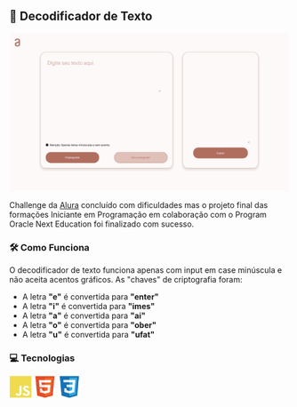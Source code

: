 ## 💬 Decodificador de Texto
![Thumbnail](https://raw.githubusercontent.com/vetrfolnir/challenge-one/main/assets/554132544.png)

Challenge da [Alura](https:www.alura.com.br) concluído com dificuldades mas o projeto final das formações Iniciante em Programação em colaboração com o Program Oracle Next Education foi finalizado com sucesso.

### 🛠 Como Funciona

O decodificador de texto funciona apenas com input em case minúscula e não aceita acentos gráficos.
As "chaves" de criptografia foram:
- A letra **"e"** é convertida para **"enter"**
- A letra **"i"** é convertida para **"imes"**
- A letra **"a"** é convertida para **"ai"**
- A letra **"o"** é convertida para **"ober"**
- A letra **"u"** é convertida para **"ufat"**

<div>
     <h3>💻 Tecnologias</h3>
    <img  alt="Js" width="40" src="https://raw.githubusercontent.com/devicons/devicon/master/icons/javascript/javascript-plain.svg">
    <img  alt="HTML" width="40" src="https://raw.githubusercontent.com/devicons/devicon/master/icons/html5/html5-original.svg">
    <img  alt="CSS" width="40" src="https://raw.githubusercontent.com/devicons/devicon/master/icons/css3/css3-original.svg">
</div>
